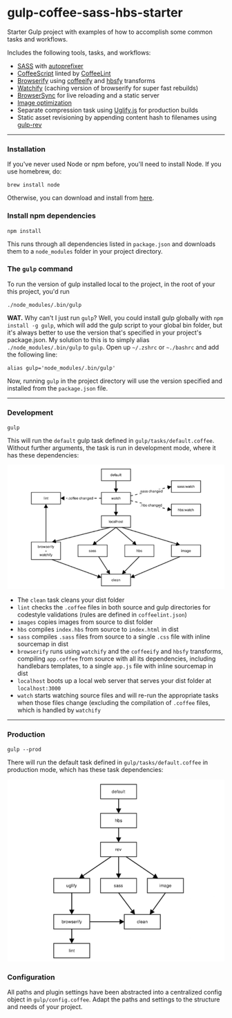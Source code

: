 gulp-coffee-sass-hbs-starter
============================

Starter Gulp project with examples of how to accomplish some common tasks and workflows.

Includes the following tools, tasks, and workflows:

- [SASS](http://sass-lang.com/) with [autoprefixer](https://github.com/sindresorhus/gulp-autoprefixer)
- [CoffeeScript](http://coffeescript.org/) linted by [CoffeeLint](https://github.com/janraasch/gulp-coffeelint)
- [Browserify](http://browserify.org/) using [coffeeify](https://github.com/jnordberg/coffeeify) and [hbsfy](https://github.com/epeli/node-hbsfy) transforms
- [Watchify](https://github.com/substack/watchify) (caching version of browserify for super fast rebuilds)
- [BrowserSync](http://browsersync.io) for live reloading and a static server
- [Image optimization](https://www.npmjs.com/package/gulp-imagemin)
- Separate compression task using [Uglify.js](https://github.com/terinjokes/gulp-uglify) for production builds
- Static asset revisioning by appending content hash to filenames using [gulp-rev](https://github.com/sindresorhus/gulp-rev)

- - -

### Installation

If you've never used Node or npm before, you'll need to install Node.
If you use homebrew, do:

```
brew install node
```

Otherwise, you can download and install from [here](http://nodejs.org/download/).

### Install npm dependencies
```
npm install
```

This runs through all dependencies listed in `package.json` and downloads them to a `node_modules` folder in your project directory.

### The `gulp` command
To run the version of gulp installed local to the project, in the root of your this project, you'd run

```
./node_modules/.bin/gulp
```

**WAT.** Why can't I just run `gulp`? Well, you could install gulp globally with `npm install -g gulp`, which will add the gulp script to your global bin folder, but it's always better to use the version that's specified in your project's package.json.  My solution to this is to simply alias `./node_modules/.bin/gulp` to `gulp`. Open up `~/.zshrc` or `~./bashrc` and add the following line:

```
alias gulp='node_modules/.bin/gulp'
```
Now, running `gulp` in the project directory will use the version specified and installed from the `package.json` file.

- - -

### Development

```shell
gulp
```

This will run the `default` gulp task defined in `gulp/tasks/default.coffee`.
Without further arguments, the task is run in development mode, where it has these dependencies:

![task dependencies dev](dev.png)

- The `clean` task cleans your dist folder
- `lint` checks the `.coffee` files in both source and gulp directories for codestyle validations (rules are defined in `coffeelint.json`)
- `images` copies images from source to dist folder
- `hbs` compiles `index.hbs` from source to `index.html` in dist
- `sass` compiles `.sass` files from source to a single `.css` file with inline sourcemap in dist
- `browserify` runs using `watchify` and the `coffeeify` and `hbsfy` transforms, compiling `app.coffee` from source with all its dependencies, including handlebars templates, to a single `app.js` file with inline sourcemap in dist
- `localhost` boots up a local web server that serves your dist folder at `localhost:3000`
- `watch` starts watching source files and will re-run the appropriate tasks when those files change (excluding the compilation of `.coffee` files, which is handled by `watchify`

- - -

### Production

```shell
gulp --prod
```

There will run the default task defined in `gulp/tasks/default.coffee` in production mode, which has these task dependencies:

![task dependencies prod](prod.png)

### Configuration
All paths and plugin settings have been abstracted into a centralized config object in `gulp/config.coffee`. Adapt the paths and settings to the structure and needs of your project.
